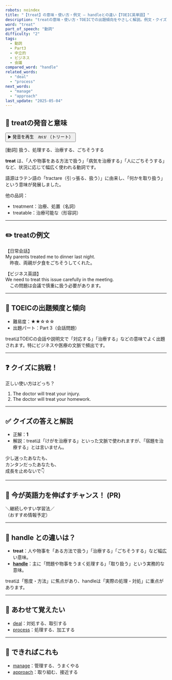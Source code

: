 ```yaml
---
robots: noindex
title: "【treat】の意味・使い方・例文 ― handleとの違い【TOEIC英単語】"
description: "treatの意味・使い方・TOEICでの出題傾向をやさしく解説。例文・クイズ付きでhandleとの違いもわかりやすく学べます。"
word: "treat"
part_of_speech: "動詞"
difficulty: "2"
tags:
  - 動詞
  - Part3
  - 中立的
  - ビジネス
  - 会議
compared_word: "handle"
related_words:
  - "deal"
  - "process"
next_words:
  - "manage"
  - "approach"
last_update: "2025-05-04"
---
```


## 🔰 treatの発音と意味

<button class="play-audio" onclick="playTTS('treat')">
  <span class="play-audio-main">
    ▶️ 発音を再生　/triːt/
  </span>
  <span class="play-audio-sub">
    （トリート）
  </span>
</button>

[動詞] 扱う、処理する、治療する、ごちそうする

**treat** は、「人や物事をある方法で扱う」「病気を治療する」「人にごちそうする」など、状況に応じて幅広く使われる動詞です。

語源はラテン語の「tractare（引っ張る、扱う）」に由来し、「何かを取り扱う」という意味が発展しました。

他の品詞：  
- treatment：治療、処置（名詞）
- treatable：治療可能な（形容詞）

---

## ✏️ treatの例文

【日常会話】  
My parents treated me to dinner last night.  
　昨夜、両親が夕食をごちそうしてくれた。

【ビジネス英語】  
We need to treat this issue carefully in the meeting.  
　この問題は会議で慎重に扱う必要があります。

---

## 🎯 TOEICの出題頻度と傾向

- 難易度：★★☆☆☆
- 出題パート：Part 3（会話問題）

treatはTOEICの会話や説明文で「対応する」「治療する」などの意味でよく出題されます。特にビジネスや医療の文脈で頻出です。

---

## ❓ クイズに挑戦！

正しい使い方はどっち？

1. The doctor will treat your injury.  
2. The doctor will treat your homework.

---

## ✅ クイズの答えと解説

- 正解：**1**
- 解説：treatは「けがを治療する」といった文脈で使われますが、「宿題を治療する」とは言いません。

少し迷ったあなたも、  
カンタンだったあなたも、  
成長を止めないで👇️

---

## 🚀 今が英語力を伸ばすチャンス！ (PR)

<div class="info-center">
＼継続しやすい学習法／<br>  
（おすすめ情報予定）
</div>

---

## 🤔  handle との違いは？

- **treat**：人や物事を「ある方法で扱う」「治療する」「ごちそうする」など幅広い意味。
- **[handle](/word/handle)**：主に「問題や物事をうまく処理する」「取り扱う」という実務的な意味。

treatは「態度・方法」に焦点があり、handleは「実際の処理・対処」に重点があります。

---

## 🧩 あわせて覚えたい

- [deal](/word/deal)：対処する、取引する
- [process](/word/process)：処理する、加工する

---

## 📖 できればこれも

- [manage](/word/manage)：管理する、うまくやる
- [approach](/word/approach)：取り組む、接近する

<!-- cvid: aid22_bid09 -->
